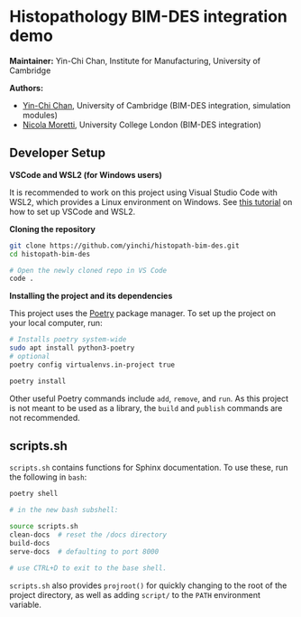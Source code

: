 # Histopathology BIM-DES integration demo

**Maintainer:** Yin-Chi Chan, Institute for Manufacturing, University of Cambridge

**Authors:**
- [Yin-Chi Chan](https://yinchi.github.io), University of Cambridge (BIM-DES integration, simulation modules)
- [Nicola Moretti](https://profiles.ucl.ac.uk/89826), University College London (BIM-DES integration)

## Developer Setup

**VSCode and WSL2 (for Windows users)**

It is recommended to work on this project using Visual Studio Code with WSL2, which provides a
Linux environment on Windows. See
[this tutorial](https://learn.microsoft.com/en-us/windows/wsl/tutorials/wsl-vscode) on
how to set up VSCode and WSL2.

**Cloning the repository**

```bash
git clone https://github.com/yinchi/histopath-bim-des.git
cd histopath-bim-des

# Open the newly cloned repo in VS Code
code .
```

**Installing the project and its dependencies**

This project uses the [Poetry](https://python-poetry.org/) package manager.
To set up the project on your local computer, run:

```bash
# Installs poetry system-wide 
sudo apt install python3-poetry
# optional
poetry config virtualenvs.in-project true

poetry install
```

Other useful Poetry commands include `add`, `remove`, and `run`. As this project is not meant to
be used as a library, the `build` and `publish` commands are not recommended.

## scripts.sh

`scripts.sh` contains functions for Sphinx documentation. To use these, run the following in `bash`:

```bash
poetry shell

# in the new bash subshell:

source scripts.sh
clean-docs  # reset the /docs directory
build-docs
serve-docs  # defaulting to port 8000

# use CTRL+D to exit to the base shell.
```

`scripts.sh` also provides `projroot()` for quickly changing to the root of the project directory,
as well as adding `script/` to the `PATH` environment variable.

